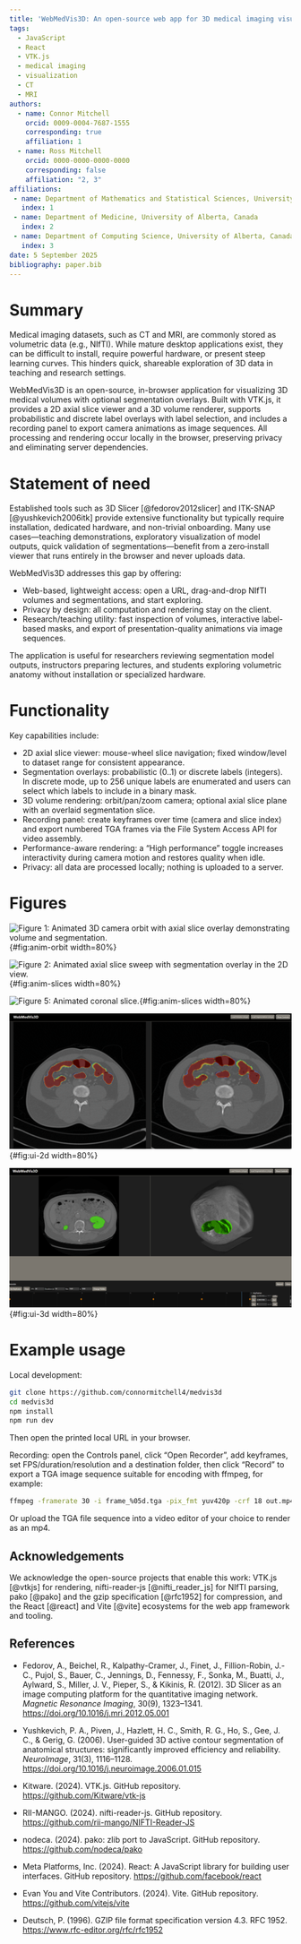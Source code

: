 ```yaml
---
title: 'WebMedVis3D: An open-source web app for 3D medical imaging visualization and recording'
tags:
  - JavaScript
  - React
  - VTK.js
  - medical imaging
  - visualization
  - CT
  - MRI
authors:
  - name: Connor Mitchell
    orcid: 0009-0004-7687-1555
    corresponding: true
    affiliation: 1
  - name: Ross Mitchell
    orcid: 0000-0000-0000-0000
    corresponding: false
    affiliation: "2, 3"
affiliations:
 - name: Department of Mathematics and Statistical Sciences, University of Alberta, Canada
   index: 1
 - name: Department of Medicine, University of Alberta, Canada
   index: 2
 - name: Department of Computing Science, University of Alberta, Canada
   index: 3
date: 5 September 2025
bibliography: paper.bib
---
```


# Summary

Medical imaging datasets, such as CT and MRI, are commonly stored as volumetric data (e.g., NIfTI). While mature desktop applications exist, they can be difficult to install, require powerful hardware, or present steep learning curves. This hinders quick, shareable exploration of 3D data in teaching and research settings.

WebMedVis3D is an open-source, in-browser application for visualizing 3D medical volumes with optional segmentation overlays. Built with VTK.js, it provides a 2D axial slice viewer and a 3D volume renderer, supports probabilistic and discrete label overlays with label selection, and includes a recording panel to export camera animations as image sequences. All processing and rendering occur locally in the browser, preserving privacy and eliminating server dependencies.

# Statement of need

Established tools such as 3D Slicer [@fedorov2012slicer] and ITK-SNAP [@yushkevich2006itk] provide extensive functionality but typically require installation, dedicated hardware, and non-trivial onboarding. Many use cases—teaching demonstrations, exploratory visualization of model outputs, quick validation of segmentations—benefit from a zero‑install viewer that runs entirely in the browser and never uploads data.

WebMedVis3D addresses this gap by offering:

- Web-based, lightweight access: open a URL, drag-and-drop NIfTI volumes and segmentations, and start exploring.
- Privacy by design: all computation and rendering stay on the client.
- Research/teaching utility: fast inspection of volumes, interactive label-based masks, and export of presentation-quality animations via image sequences.

The application is useful for researchers reviewing segmentation model outputs, instructors preparing lectures, and students exploring volumetric anatomy without installation or specialized hardware.

# Functionality

Key capabilities include:

- 2D axial slice viewer: mouse-wheel slice navigation; fixed window/level to dataset range for consistent appearance.
- Segmentation overlays: probabilistic (0..1) or discrete labels (integers). In discrete mode, up to 256 unique labels are enumerated and users can select which labels to include in a binary mask.
- 3D volume rendering: orbit/pan/zoom camera; optional axial slice plane with an overlaid segmentation slice.
- Recording panel: create keyframes over time (camera and slice index) and export numbered TGA frames via the File System Access API for video assembly.
- Performance-aware rendering: a “High performance” toggle increases interactivity during camera motion and restores quality when idle.
- Privacy: all data are processed locally; nothing is uploaded to a server.

# Figures
![Figure 1: Animated 3D camera orbit with axial slice overlay demonstrating volume and segmentation.](public/paper-assets/frame1.gif){#fig:anim-orbit width=80%}

![Figure 2: Animated axial slice sweep with segmentation overlay in the 2D view.](public/paper-assets/frame2.gif){#fig:anim-slices width=80%}

![Figure 5: Animated coronal slice.](public/paper-assets/frame3.gif){#fig:anim-slices width=80%}

![Figure 3: Application UI showing the 2D slice viewer with probabilistic segmentation overlay.](public/paper-assets/web1.png){#fig:ui-2d width=80%}

![Figure 4: 3D volume rendering with segmentation and optional axial slice plane.](public/paper-assets/web2.png){#fig:ui-3d width=80%}

# Example usage

Local development:

```bash
git clone https://github.com/connormitchell4/medvis3d
cd medvis3d
npm install
npm run dev
```

Then open the printed local URL in your browser.

Recording: open the Controls panel, click “Open Recorder”, add keyframes, set FPS/duration/resolution and a destination folder, then click “Record” to export a TGA image sequence suitable for encoding with ffmpeg, for example:

```bash
ffmpeg -framerate 30 -i frame_%05d.tga -pix_fmt yuv420p -crf 18 out.mp4
```

Or upload the TGA file sequence into a video editor of your choice to render as an mp4.

## Acknowledgements

We acknowledge the open-source projects that enable this work: VTK.js [@vtkjs] for rendering, nifti-reader-js [@nifti_reader_js] for NIfTI parsing, pako [@pako] and the gzip specification [@rfc1952] for compression, and the React [@react] and Vite [@vite] ecosystems for the web app framework and tooling.

## References

- Fedorov, A., Beichel, R., Kalpathy-Cramer, J., Finet, J., Fillion-Robin, J.-C., Pujol, S., Bauer, C., Jennings, D., Fennessy, F., Sonka, M., Buatti, J., Aylward, S., Miller, J. V., Pieper, S., & Kikinis, R. (2012). 3D Slicer as an image computing platform for the quantitative imaging network. *Magnetic Resonance Imaging*, 30(9), 1323–1341. https://doi.org/10.1016/j.mri.2012.05.001

- Yushkevich, P. A., Piven, J., Hazlett, H. C., Smith, R. G., Ho, S., Gee, J. C., & Gerig, G. (2006). User-guided 3D active contour segmentation of anatomical structures: significantly improved efficiency and reliability. *NeuroImage*, 31(3), 1116–1128. https://doi.org/10.1016/j.neuroimage.2006.01.015

- Kitware. (2024). VTK.js. GitHub repository. https://github.com/Kitware/vtk-js

- RII-MANGO. (2024). nifti-reader-js. GitHub repository. https://github.com/rii-mango/NIFTI-Reader-JS

- nodeca. (2024). pako: zlib port to JavaScript. GitHub repository. https://github.com/nodeca/pako

- Meta Platforms, Inc. (2024). React: A JavaScript library for building user interfaces. GitHub repository. https://github.com/facebook/react

- Evan You and Vite Contributors. (2024). Vite. GitHub repository. https://github.com/vitejs/vite

- Deutsch, P. (1996). GZIP file format specification version 4.3. RFC 1952. https://www.rfc-editor.org/rfc/rfc1952

